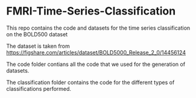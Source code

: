# FMRI-Time-Series-Classification
This repo contains the code and datasets for the time series classification on the BOLD500 dataset

The dataset is taken from https://figshare.com/articles/dataset/BOLD5000_Release_2_0/14456124

The code folder contians all the code that we used for the generation of datasets.

The classification folder contains the code for the different types of classifications performed.
